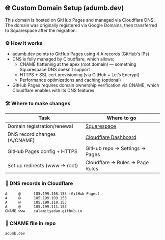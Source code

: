 ## 🌐 Custom Domain Setup (adumb.dev)

This domain is hosted on GitHub Pages and managed via Cloudflare DNS.
The domain was originally registered via Google Domains, then transferred to Squarespace after the migration.

### ⚙️ How it works

- adumb.dev points to GitHub Pages using 4 A records (GitHub's IPs)
- DNS is fully managed by Cloudflare, which allows:
  - CNAME flattening at the apex (root domain) — something Squarespace DNS doesn’t support
  - HTTPS + SSL cert provisioning (via GitHub + Let’s Encrypt)
  - Performance optimizations and caching (optional)
- GitHub Pages requires domain ownership verification via CNAME, which Cloudflare enables with its DNS features

### 🛠️ Where to make changes
| Task                             | Where to go                                                 |
|----------------------------------|--------------------------------------------------------------|
| Domain registration/renewal      | [Squarespace](https://account.squarespace.com)              |
| DNS record changes (A/CNAME)     | [Cloudflare Dashboard](https://dash.cloudflare.com)         |
| GitHub Pages config + HTTPS      | GitHub repo → Settings → Pages                              |
| Set up redirects (www → root)    | Cloudflare → Rules → Page Rules                             |


### 📁 DNS records in Cloudflare

```
A     @      185.199.108.153 (GitHub Pages)
A     @      185.199.109.153
A     @      185.199.110.153
A     @      185.199.111.153
CNAME www    calamityadam.github.io
```


### 📄 CNAME file in repo

```
adumb.dev
```
